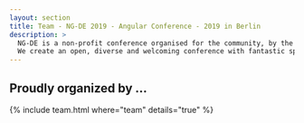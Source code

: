 ```yaml
---
layout: section
title: Team - NG-DE 2019 - Angular Conference - 2019 in Berlin
description: >
  NG-DE is a non-profit conference organised for the community, by the community.
  We create an open, diverse and welcoming conference with fantastic speakers and a warm and friendly environment. 
---
```


## Proudly organized by ...

{% include team.html where="team" details="true" %}
